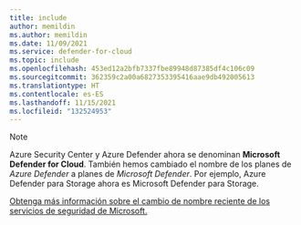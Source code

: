 ```yaml
---
title: include
author: memildin
ms.author: memildin
ms.date: 11/09/2021
ms.service: defender-for-cloud
ms.topic: include
ms.openlocfilehash: 453ed12a2bfb7337fbe89948d87385df4c106c09
ms.sourcegitcommit: 362359c2a00a6827353395416aae9db492005613
ms.translationtype: HT
ms.contentlocale: es-ES
ms.lasthandoff: 11/15/2021
ms.locfileid: "132524953"
---
```

<!-- docutune:disable -->

> [!NOTE]
>
> Azure Security Center y Azure Defender ahora se denominan **Microsoft Defender for Cloud**. También hemos cambiado el nombre de los planes de *Azure Defender* a planes de *Microsoft Defender*. Por ejemplo, Azure Defender para Storage ahora es Microsoft Defender para Storage.
>
> [Obtenga más información sobre el cambio de nombre reciente de los servicios de seguridad de Microsoft.](https://aka.ms/secblg11)
